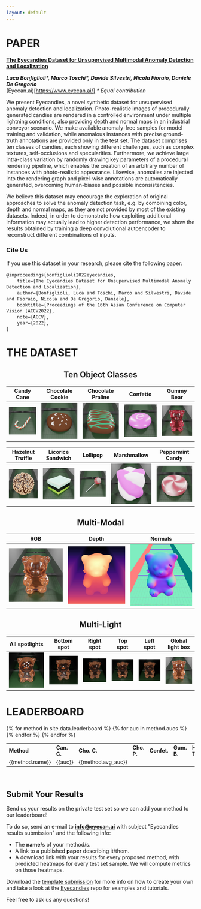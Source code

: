 ```yaml
---
layout: default
---
```


# PAPER

<div class="hero has-text-centered" id="paper">
<div class="myWrapper" markdown="1" align="left">

**[The Eyecandies Dataset for Unsupervised Multimodal Anomaly Detection and Localization](#)**

***Luca Bonfiglioli\*, Marco Toschi\*, Davide Silvestri, Nicola Fioraio, Daniele De Gregorio***<br>
(Eyecan.ai)[https://www.eyecan.ai/] *\* Equal contribution*

We present Eyecandies, a novel synthetic dataset for unsupervised anomaly detection and localization. Photo-realistic images of procedurally generated candies are rendered in a controlled environment under multiple lightning conditions, also providing depth and normal maps in an industrial conveyor scenario. We make available anomaly-free samples for model training and validation, while anomalous instances with precise ground-truth annotations are provided only in the test set. The dataset comprises ten classes of candies, each showing different challenges, such as complex textures, self-occlusions and specularities. Furthermore, we achieve large intra-class variation by randomly drawing key parameters of a procedural rendering pipeline, which enables the creation of an arbitrary number of instances with photo-realistic appearance. Likewise, anomalies are injected into the rendering graph and pixel-wise annotations are automatically generated, overcoming human-biases and possible inconsistencies.

We believe this dataset may encourage the exploration of original approaches to solve the anomaly detection task, e.g. by combining color, depth and normal maps, as they are not provided by most of the existing datasets. Indeed, in order to demonstrate how exploiting additional information may actually lead to higher detection performance, we show the results obtained by training a deep convolutional autoencoder to reconstruct different combinations of inputs.

### Cite Us

If you use this dataset in your research, please cite the following paper:

```
@inproceedings{bonfiglioli2022eyecandies,
    title={The Eyecandies Dataset for Unsupervised Multimodal Anomaly Detection and Localization},
    author={Bonfiglioli, Luca and Toschi, Marco and Silvestri, Davide and Fioraio, Nicola and De Gregorio, Daniele},
    booktitle={Proceedings of the 16th Asian Conference on Computer Vision (ACCV2022},
    note={ACCV},
    year={2022},
}
```

</div>
</div>

# THE DATASET

<div class="hero has-text-centered" id="dataset">
<div class="myWrapper" markdown="1" align="center">

## Ten Object Classes

| Candy Cane                                                     | Chocolate Cookie                                                           | Chocolate Praline                                                            | Confetto                                                   | Gummy Bear                                                     |
| -------------------------------------------------------------- | -------------------------------------------------------------------------- | ---------------------------------------------------------------------------- | ---------------------------------------------------------- | -------------------------------------------------------------- |
| ![Alt text](assets\images\objects\candy_cane.jpg "candy cane") | ![Alt text](assets\images\objects\chocolate_cookie.jpg "chocolate cookie") | ![Alt text](assets\images\objects\chocolate_praline.jpg "chocolate_praline") | ![Alt text](assets\images\objects\confetto.jpg "confetto") | ![Alt text](assets\images\objects\gummy_bear.jpg "gummy_bear") |

<!-- this space is essential -->

| Hazelnut Truffle                                                           | Licorice Sandwich                                                             | Lollipop                                                   | Marshmallow                                                      | Peppermint Candy                                                           |
| -------------------------------------------------------------------------- | ----------------------------------------------------------------------------- | ---------------------------------------------------------- | ---------------------------------------------------------------- | -------------------------------------------------------------------------- |
| ![Alt text](assets\images\objects\hazelnut_truffle.jpg "hazelnut_truffle") | ![Alt text](assets\images\objects\licorice_sandwich.jpg "licorice_sandwitch") | ![Alt text](assets\images\objects\lollipop.jpg "lollipop") | ![Alt text](assets\images\objects\marshmallow.jpg "marshmallow") | ![Alt text](assets\images\objects\peppermint_candy.jpg "peppermint candy") |


## Multi-Modal

| RGB                                                       | Depth                                                   | Normals                                                     |
| --------------------------------------------------------- | ------------------------------------------------------- | ----------------------------------------------------------- |
| ![Alt text](assets\images\multimodal\image_5.jpg "image") | ![Alt text](assets\images\multimodal\depth.jpg "depth") | ![Alt text](assets\images\multimodal\normals.jpg "normals") |

## Multi-Light

| All spotlights                                        | Bottom spot                                           | Right spot                                            | Top spot                                              | Left spot                                             | Global light box                                      |
| ----------------------------------------------------- | ----------------------------------------------------- | ----------------------------------------------------- | ----------------------------------------------------- | ----------------------------------------------------- | ----------------------------------------------------- |
| ![Alt text](assets\images\multilight\image_0.jpg "0") | ![Alt text](assets\images\multilight\image_1.jpg "1") | ![Alt text](assets\images\multilight\image_2.jpg "2") | ![Alt text](assets\images\multilight\image_3.jpg "3") | ![Alt text](assets\images\multilight\image_4.jpg "4") | ![Alt text](assets\images\multilight\image_5.jpg "5") |


</div>
</div>

# LEADERBOARD

<div class="hero" id="leaderboard" markdown="1">
<table>
    <tr>
        <td><b>Method</b></td>
        <td><b>Can. C.</b></td>
        <td><b>Cho. C.</b></td>
        <td><b>Cho. P.</b></td>
        <td><b>Confet.</b></td>
        <td><b>Gum. B.</b></td>
        <td><b>Haz. T.</b></td>
        <td><b>Lic. S.</b></td>
        <td><b>Lollip.</b></td>
        <td><b>Marsh.</b></td>
        <td><b>Pep. C.</b></td>
        <td><b>Avg.</b></td>
    </tr>
    {% for method in site.data.leaderboard %}
        <tr>
            <td>{{method.name}}</td>
            {% for auc in method.aucs %}
                <td>{{auc}}</td>
            {% endfor %}
            <td>{{method.avg_auc}}</td>
        </tr>
    {% endfor %}
</table>

<br>
<div class="myWrapper" align="left" markdown="1">

## Submit Your Results

Send us your results on the private test set so we can add your method to our leaderboard!

To do so, send an e-mail to **info@eyecan.ai** with subject "Eyecandies results submission" and the following info:

- The **name**/s of your method/s.
- A link to a published **paper** describing it/them.
- A download link with your results for every proposed method, with predicted heatmaps for every test set sample. We will compute metrics on those heatmaps.

Download the [template submission](https://drive.google.com/file/d/17qTSfqFesnb5BG6BdgegjWLv7bHKJJMs/view?usp=sharing) for more info on how to create your own and take a look at the [Eyecandies](https://github.com/eyecan-ai/eyecandies) repo for examples and tutorials.

Feel free to ask us any questions!

</div>
</div>
